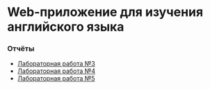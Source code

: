 # Web-приложение для изучения английского языка

### Отчёты

* [Лабораторная работа №3](https://docs.google.com/document/d/1NVCIdpqb8zhIl2u_Rr8nbbqNFyVRGdUnqOgoA-h1CZ4/edit?usp=sharing)
* [Лабораторная работа №4](https://docs.google.com/document/d/1g8dKkh4GDp0beBa-XgYAiIPFhIFhjfvYSYMBpmikcHU/edit?usp=sharing)
* [Лабораторная работа №5](https://docs.google.com/document/d/1zZQzVb_9V2H8-pxB9hh8-wRk5oBE6qfvq49cmi9p16c/edit?usp=sharing)